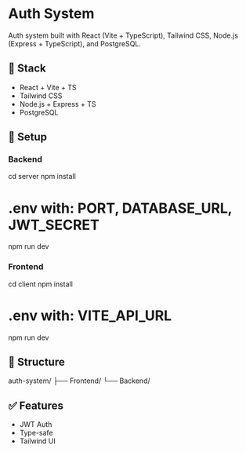 # Auth System

Auth system built with React (Vite + TypeScript), Tailwind CSS, Node.js (Express + TypeScript), and PostgreSQL.

## 🔧 Stack
- React + Vite + TS
- Tailwind CSS
- Node.js + Express + TS
- PostgreSQL

## 🚀 Setup

### Backend
cd server
npm install
# .env with: PORT, DATABASE_URL, JWT_SECRET
npm run dev


### Frontend

cd client
npm install
# .env with: VITE_API_URL
npm run dev


## 📁 Structure

auth-system/
├── Frontend/ 
└── Backend/ 


## ✅ Features
- JWT Auth
- Type-safe
- Tailwind UI
